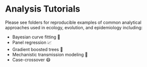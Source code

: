 # Analysis Tutorials
Please see folders for reproducible examples of common analytical approaches used in ecology, evolution, and epidemiology including:  

- Bayesian curve fitting  🧠
- Panel regression  📈
- Gradient boosted trees 🌳
- Mechanistic transmission modeling 🦟 
- Case-crossover 😷
